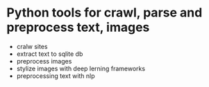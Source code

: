 # Python tools for crawl, parse and preprocess text, images

- cralw sites
- extract text to sqlite db
- preprocess images
- stylize images with deep lerning frameworks
- preprocessing text with nlp